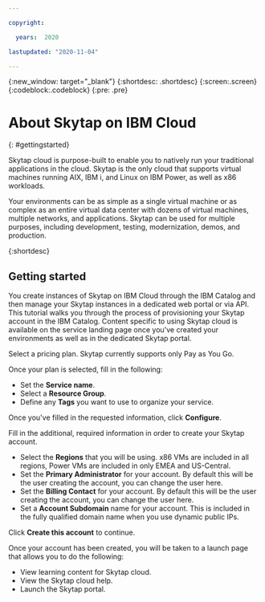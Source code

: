 ```yaml
---

copyright:

  years:  2020

lastupdated: "2020-11-04"

---
```



{:new_window: target="_blank"}
{:shortdesc: .shortdesc}
{:screen:.screen}
{:codeblock:.codeblock}
{:pre: .pre}

# About Skytap on IBM Cloud
{: #gettingstarted}

Skytap cloud is purpose-built to enable you to natively run your traditional applications in the cloud. Skytap is the only cloud that supports virtual machines running AIX, IBM i, and Linux on IBM Power, as well as x86 workloads.

Your environments can be as simple as a single virtual machine or as complex as an entire virtual data center with dozens of virtual machines, multiple networks, and applications. Skytap can be used for multiple purposes, including development, testing, modernization, demos, and production.

{:shortdesc}

## Getting started

You create instances of Skytap on IBM Cloud through the IBM Catalog and then manage your Skytap instances in a dedicated web portal or via API. This tutorial walks you through the process of provisioning your Skytap account in the IBM Catalog. Content specific to using Skytap cloud is available on the service landing page once you've created your environments as well as in the dedicated Skytap portal.

Select a pricing plan. Skytap currently supports only Pay as You Go.

Once your plan is selected, fill in the following:

* Set the **Service name**.
* Select a **Resource Group**.
* Define any **Tags** you want to use to organize your service.

Once you've filled in the requested information, click **Configure**.

Fill in the additional, required information in order to create your Skytap account.
* Select the **Regions** that you will be using. x86 VMs are included in all regions, Power VMs are included in only EMEA and US-Central.
* Set the **Primary Administrator** for your account. By default this will be the user creating the account, you can change the user here.
* Set the **Billing Contact** for your account. By default this will be the user creating the account, you can change the user here.
* Set a **Account Subdomain** name for your account. This is included in the fully qualified domain name when you use dynamic public IPs.

Click **Create this account** to continue.

Once your account has been created, you will be taken to a launch page that allows you to do the following:
* View learning content for Skytap cloud.
* View the Skytap cloud help.
* Launch the Skytap portal.


